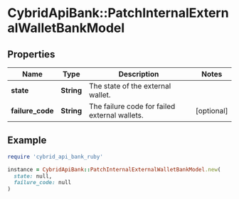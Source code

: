 # CybridApiBank::PatchInternalExternalWalletBankModel

## Properties

| Name | Type | Description | Notes |
| ---- | ---- | ----------- | ----- |
| **state** | **String** | The state of the external wallet. |  |
| **failure_code** | **String** | The failure code for failed external wallets. | [optional] |

## Example

```ruby
require 'cybrid_api_bank_ruby'

instance = CybridApiBank::PatchInternalExternalWalletBankModel.new(
  state: null,
  failure_code: null
)
```

